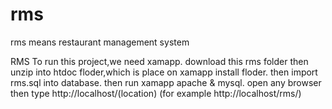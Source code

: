 # rms
rms means restaurant management system

 RMS
To run this project,we need xamapp.
download this rms folder then unzip into htdoc floder,which is place on xamapp install floder.
then import rms.sql into database.
then run xamapp apache & mysql.
open any browser then type http://localhost/(location) (for example http://localhost/rms/)
